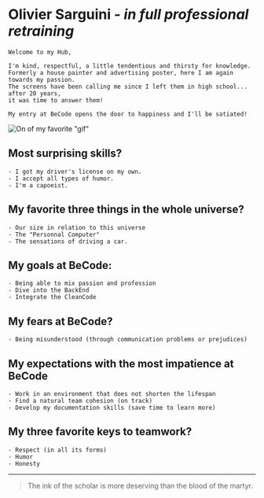 # **Olivier Sarguini** *- in full professional retraining*



    Welcome to my Hub,

    I'm kind, respectful, a little tendentious and thirsty for knowledge.
    Formerly a house painter and advertising poster, here I am again towards my passion.
    The screens have been calling me since I left them in high school... after 20 years,
    it was time to answer them!
    
    My entry at BeCode opens the door to happiness and I'll be satiated!

![On of my favorite "gif"](/presentation.gif)


## Most surprising skills?

    - I got my driver's license on my own.
    - I accept all types of humor.
    - I'm a capoeist.


## My favorite three things in the whole universe?

    - Our size in relation to this universe
    - The "Personnal Computer"
    - The sensations of driving a car.


## My goals at BeCode:

    - Being able to mix passion and profession
    - Dive into the BackEnd
    - Integrate the CleanCode


## My fears at BeCode?

    - Being misunderstood (through communication problems or prejudices)


## My expectations with the most impatience at BeCode

    - Work in an environment that does not shorten the lifespan
    - Find a natural team cohesion (on track)
    - Develop my documentation skills (save time to learn more)


## My three favorite keys to teamwork?

    - Respect (in all its forms)
    - Humor
    - Honesty

---

> The ink of the scholar is more deserving than the blood of the martyr.